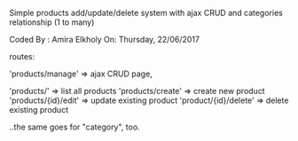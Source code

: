Simple products add/update/delete system with ajax CRUD and categories relationship (1 to many)


Coded By : Amira Elkholy
On: Thursday, 22/06/2017



routes:


'products/manage' => ajax CRUD page,


'products/' => list all products
'products/create' => create new product
'products/{id}/edit' =>   update existing product
'product/{id}/delete' => delete existing product


..the same goes for "category", too.
